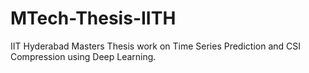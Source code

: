 # MTech-Thesis-IITH
IIT Hyderabad Masters Thesis work on Time Series Prediction and CSI Compression using Deep Learning. 

